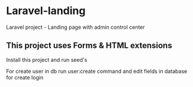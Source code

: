 # Laravel-landing
Laravel project - Landing page with admin control center

This project uses Forms & HTML extensions
-----
Install this project and run seed's

For create user in db run user:create command and edit fields in database for create login

